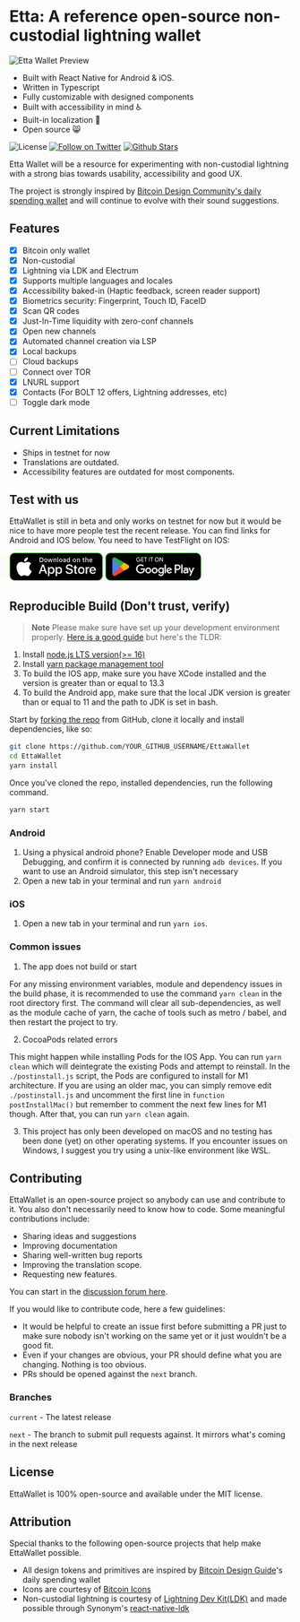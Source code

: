 # Etta: A reference open-source non-custodial lightning wallet

![Etta Wallet Preview](./etta-preview.png)

- Built with React Native for Android & iOS.
- Written in Typescript
- Fully customizable with designed components
- Built with accessibility in mind ♿️
- Built-in localization 💬
- Open source 😸

![License](https://img.shields.io/badge/license-MIT-232323.svg?style=flat-square)
[![Follow on Twitter](https://img.shields.io/twitter/follow/EttaWallet?style=flat-square&logo=twitter&logoColor=white)](https://twitter.com/EttaWallet)
[![Github Stars](https://img.shields.io/github/stars/EttaWallet/EttaWallet?t&logo=github)](https://github.com/EttaWallet/EttaWallet/stargazers)

Etta Wallet will be a resource for experimenting with non-custodial lightning with a strong bias towards usability, accessibility and good UX.

The project is strongly inspired by [Bitcoin Design Community's daily spending wallet](https://bitcoin.design/guide/daily-spending-wallet/) and will continue to evolve with their sound suggestions.

## Features

- [x] Bitcoin only wallet
- [x] Non-custodial
- [x] Lightning via LDK and Electrum
- [x] Supports multiple languages and locales
- [x] Accessibility baked-in (Haptic feedback, screen reader support)
- [x] Biometrics security: Fingerprint, Touch ID, FaceID
- [x] Scan QR codes
- [x] Just-In-Time liquidity with zero-conf channels
- [x] Open new channels
- [x] Automated channel creation via LSP
- [x] Local backups
- [ ] Cloud backups
- [ ] Connect over TOR
- [x] LNURL support
- [x] Contacts (For BOLT 12 offers, Lightning addresses, etc)
- [ ] Toggle dark mode

## Current Limitations

- Ships in testnet for now
- Translations are outdated.
- Accessibility features are outdated for most components.

## Test with us

EttaWallet is still in beta and only works on testnet for now but it would be nice to have more people test the recent release. You can find links for Android and IOS below. You need to have TestFlight on IOS:

<a href="https://testflight.apple.com/join/vZaHZIi4"><img src="./app_store.svg" height="50" ></a>  <a href="https://play.google.com/store/apps/details?id=com.ettaln"><img src="./play.svg" height="50" ></a>

## Reproducible Build (**Don't trust, verify**)

> **Note**
Please make sure have set up your development environment properly. [Here is a good guide](https://reactnative.dev/docs/environment-setup?guide=native) but here's the TLDR:

1. Install [node.js LTS version(>= 16)](https://nodejs.org/en/)
2. Install [yarn package management tool](https://yarnpkg.com/)
3. To build the IOS app, make sure you have XCode installed and the version is greater than or equal to 13.3
4. To build the Android app, make sure that the local JDK version is greater than or equal to 11 and the path to JDK is set in bash.

Start by [forking the repo](https://github.com/EttaWallet/EttaWallet/fork) from GitHub, clone it locally and install dependencies, like so:

```bash
git clone https://github.com/YOUR_GITHUB_USERNAME/EttaWallet
cd EttaWallet
yarn install
```

Once you've cloned the repo, installed dependencies, run the following command.

```bash
yarn start
```

### Android

1. Using a physical android phone? Enable Developer mode and USB Debugging, and confirm it is connected by running `adb devices`. If you want to use an Android simulator, this step isn't necessary
2. Open a new tab in your terminal and run `yarn android`

### iOS

1. Open a new tab in your terminal and run `yarn ios`.

### Common issues

1. The app does not build or start

For any missing environment variables, module and dependency issues in the build phase, it is recommended to use the command `yarn clean` in the root directory first. The command will clear all sub-dependencies, as well as the module cache of yarn, the cache of tools such as metro / babel, and then restart the project to try.

2. CocoaPods related errors

This might happen while installing Pods for the IOS App. You can run `yarn clean` which will deintegrate the existing Pods and attempt to reinstall. In the `./postinstall.js` script, the Pods are configured to install for M1 architecture. If you are using an older mac, you can simply remove edit `./postinstall.js` and uncomment the first line in `function postInstallMac()` but remember to comment the next few lines for M1 though. After that, you can run `yarn clean` again.

3. This project has only been developed on macOS and no testing has been done (yet) on other operating systems. If you encounter issues on Windows, I suggest you try using a unix-like environment like WSL. 

## Contributing

EttaWallet is an open-source project so anybody can use and contribute to it. You also don't necessarily need to know how to code. Some meaningful contributions include:

- Sharing ideas and suggestions
- Improving documentation
- Sharing well-written bug reports
- Improving the translation scope.
- Requesting new features.

You can start in the [discussion forum here](https://github.com/orgs/EttaWallet/discussions).

If you would like to contribute code, here a few guidelines:

- It would be helpful to create an issue first before submitting a PR just to make sure nobody isn't working on the same yet or it just wouldn't be a good fit.
- Even if your changes are obvious, your PR should define what you are changing. Nothing is too obvious.
- PRs should be opened against the `next` branch.

### Branches

`current` - The latest release

`next` - The branch to submit pull requests against. It mirrors what's coming in the next release

## License

EttaWallet is 100% open-source and available under the MIT license.

## Attribution

Special thanks to the following open-source projects that help make EttaWallet possible.

- All design tokens and primitives are inspired by [Bitcoin Design Guide](https://bicoin.design/)'s daily spending wallet
- Icons are courtesy of [Bitcoin Icons](https://bitcoinicons.com)
- Non-custodial lightning is courtesy of [Lightning Dev Kit(LDK)](https://lightningdevkit.org) and made possible through Synonym's [react-native-ldk](https://github.com/synonymdev/react-native-ldk)
  